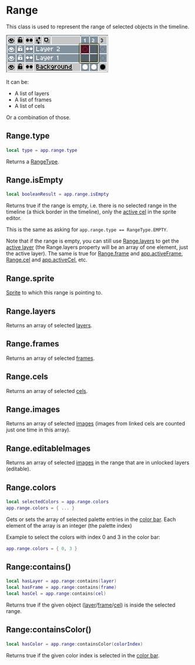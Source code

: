 # Range

This class is used to represent the range of selected objects in the
timeline.

![Timeline Example](rangetype/cels.png)

It can be:

* A list of layers
* A list of frames
* A list of cels

Or a combination of those.

## Range.type

```lua
local type = app.range.type
```

Returns a [RangeType](rangetype.md#rangetype).

## Range.isEmpty

```lua
local booleanResult = app.range.isEmpty
```

Returns true if the range is empty, i.e. there is no selected range in
the timeline (a thick border in the timeline), only the [active cel](app.md#appactivecel)
in the sprite editor.

This is the same as asking for `app.range.type == RangeType.EMPTY`.

Note that if the range is empty, you can still use
[Range.layers](#rangelayers) to get the [active
layer](app.md#appactivelayer) (the Range.layers property will be an
array of one element, just the active layer). The same is true for
[Range.frame](#rangeframes) and
[app.activeFrame](app.md#appactiveframe),
[Range.cel](#rangecels) and
[app.activeCel](app.md#appactivecel), etc.

## Range.sprite

[Sprite](sprite.md#sprite) to which this range is pointing to.

## Range.layers

Returns an array of selected [layers](layer.md#layer).

## Range.frames

Returns an array of selected [frames](frame.md#frame).

## Range.cels

Returns an array of selected [cels](cel.md#cel).

## Range.images

Returns an array of selected [images](image.md#image) (images from linked
cels are counted just one time in this array).

## Range.editableImages

Returns an array of selected [images](image.md#image) in the range that are
in unlocked layers (editable).

## Range.colors

```lua
local selectedColors = app.range.colors
app.range.colors = { ... }
```

Gets or sets the array of selected palette entries in the [color bar](https://www.aseprite.org/docs/color-bar/).
Each element of the array is an integer (the palette index)

Example to select the colors with index 0 and 3 in the color bar:
```lua
app.range.colors = { 0, 3 }
```

## Range:contains()

```lua
local hasLayer = app.range:contains(layer)
local hasFrame = app.range:contains(frame)
local hasCel = app.range:contains(cel)
```

Returns true if the given object
([layer](layer.md#layer)/[frame](frame.md#frame)/[cel](cel.md#cel)) is
inside the selected range.

## Range:containsColor()

```lua
local hasColor = app.range:containsColor(colorIndex)
```

Returns true if the given color index is selected in the [color bar](https://www.aseprite.org/docs/color-bar/).

